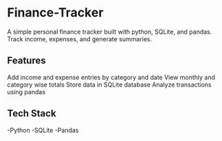 # Finance-Tracker

A simple personal finance tracker built with python, SQLite, and pandas.  
Track income, expenses, and generate summaries.

## Features
Add income and expense entries by category and date
View monthly and category wise totals
Store data in SQLite database
Analyze transactions using pandas

## Tech Stack

-Python
-SQLite
-Pandas
